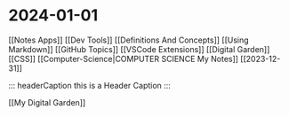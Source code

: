 # 2024-01-01

[[Notes Apps]] 
[[Dev Tools]]
[[Definitions And Concepts]]
[[Using Markdown]]
[[GitHub Topics]]
[[VSCode Extensions]]
[[Digital Garden]]
[[CSS]]
[[Computer-Science|COMPUTER SCIENCE My Notes]]
[[2023-12-31]]

::: headerCaption
this is a Header Caption
:::

[[My Digital Garden]]